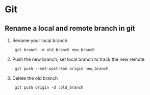 # Git

## Rename a local and remote branch in git

1. Rename your local branch

        git branch -m old_branch new_branch

2. Push the new branch, set local branch to track the new remote
        
        git push --set-upstream origin new_branch 

3. Delete the old branch

        git push origin -d :old_branch
